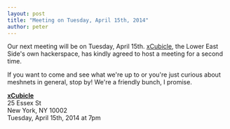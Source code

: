 ```yaml
---
layout: post
title: "Meeting on Tuesday, April 15th, 2014"
author: peter
---
```


Our next meeting will be on Tuesday, April 15th. [xCubicle](http://www.xcubicle.com/), the Lower East Side's
own hackerspace, has kindly agreed to host a meeting for a second time.

If you want to come and see what we're up to or you're just curious about meshnets
in general, stop by! We're a friendly bunch, I promise.

__[xCubicle](https://www.google.com/maps?q=xCubicle+~+Hybrid+Tech+%26+Skillshare+Hackerspace&hl=en&sll=40.7154746,-73.9898687&sspn=0.0062454,0.0109864&t=m&z=17&iwloc=A)__<br>
25 Essex St<br>
New York, NY 10002<br>
Tuesday, April 15th, 2014 at 7pm
